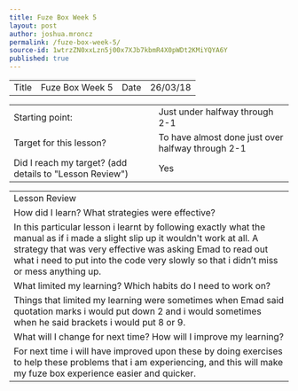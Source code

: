 ```yaml
---
title: Fuze Box Week 5
layout: post
author: joshua.mroncz
permalink: /fuze-box-week-5/
source-id: 1wtrzZN0xxLzn5j00x7XJb7kbmR4X0pWDt2KMiYQYA6Y
published: true
---
```

<table>
  <tr>
    <td>Title</td>
    <td>Fuze Box Week 5</td>
    <td>Date</td>
    <td>26/03/18</td>
  </tr>
</table>


<table>
  <tr>
    <td>Starting point:</td>
    <td>Just under halfway through 2-1</td>
  </tr>
  <tr>
    <td>Target for this lesson?</td>
    <td>To have almost done just over halfway through 2-1</td>
  </tr>
  <tr>
    <td>Did I reach my target? 
(add details to "Lesson Review")</td>
    <td>Yes</td>
  </tr>
</table>


<table>
  <tr>
    <td>Lesson Review</td>
  </tr>
  <tr>
    <td>How did I learn? What strategies were effective? </td>
  </tr>
  <tr>
    <td>In this particular lesson i learnt by following exactly what the manual as if i made a slight slip up it wouldn't work at all. A strategy that was very effective was asking Emad to read out what i need to put into the code very slowly so that i didn’t miss or mess anything up.</td>
  </tr>
  <tr>
    <td>What limited my learning? Which habits do I need to work on? </td>
  </tr>
  <tr>
    <td>Things that limited my learning were sometimes when Emad said quotation marks i would put down 2 and i would sometimes when he said brackets i would put 8 or 9.</td>
  </tr>
  <tr>
    <td>What will I change for next time? How will I improve my learning?</td>
  </tr>
  <tr>
    <td>For next time i will have improved upon these by doing exercises to help these problems that i am experiencing, and this will make my fuze box experience easier and quicker.</td>
  </tr>
</table>


